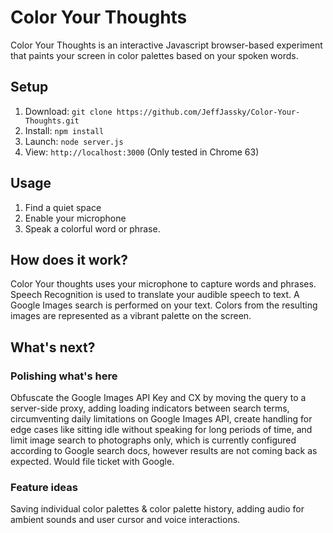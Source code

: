 # Color Your Thoughts
Color Your Thoughts is an interactive Javascript browser-based experiment that paints your screen in color palettes based on your spoken words.

## Setup
1. Download: ```git clone https://github.com/JeffJassky/Color-Your-Thoughts.git```
2. Install: ```npm install```
3. Launch: ```node server.js```
4. View: ```http://localhost:3000``` (Only tested in Chrome 63)

## Usage
1. Find a quiet space
2. Enable your microphone
3. Speak a colorful word or phrase.

## How does it work?
Color Your thoughts uses your microphone to capture words and phrases.
Speech Recognition is used to translate your audible speech to text.
A Google Images search is performed on your text.
Colors from the resulting images are represented as a vibrant palette on the screen.

## What's next?
### Polishing what's here
Obfuscate the Google Images API Key and CX by moving the query to a server-side proxy, adding loading indicators between search terms, circumventing daily limitations on Google Images API, create handling for edge cases like sitting idle without speaking for long periods of time, and limit image search to photographs only, which is currently configured according to Google search docs, however results are not coming back as expected. Would file ticket with Google.

### Feature ideas
Saving individual color palettes & color palette history, adding audio for ambient sounds and user cursor and voice interactions.
